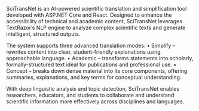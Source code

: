 SciTransNet is an AI-powered scientific translation and simplification tool developed with ASP.NET Core and React. Designed to enhance the accessibility of technical and academic content, SciTransNet leverages TextRazor’s NLP engine to analyze complex scientific texts and generate intelligent, structured outputs.

The system supports three advanced translation modes:
	•	Simplify – rewrites content into clear, student-friendly explanations using approachable language.
	•	Academic – transforms statements into scholarly, formally-structured text ideal for publications and professional use.
	•	Concept – breaks down dense material into its core components, offering summaries, explanations, and key terms for conceptual understanding.

With deep linguistic analysis and topic detection, SciTransNet enables researchers, educators, and students to collaborate and understand scientific information more effectively across disciplines and languages.
